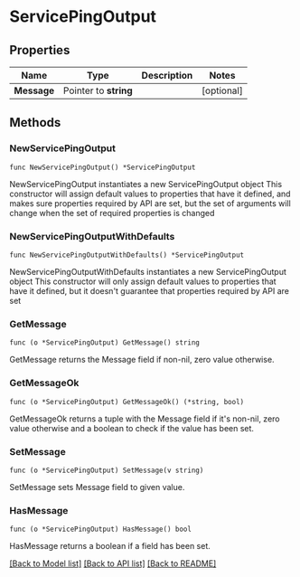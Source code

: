 # ServicePingOutput

## Properties

Name | Type | Description | Notes
------------ | ------------- | ------------- | -------------
**Message** | Pointer to **string** |  | [optional] 

## Methods

### NewServicePingOutput

`func NewServicePingOutput() *ServicePingOutput`

NewServicePingOutput instantiates a new ServicePingOutput object
This constructor will assign default values to properties that have it defined,
and makes sure properties required by API are set, but the set of arguments
will change when the set of required properties is changed

### NewServicePingOutputWithDefaults

`func NewServicePingOutputWithDefaults() *ServicePingOutput`

NewServicePingOutputWithDefaults instantiates a new ServicePingOutput object
This constructor will only assign default values to properties that have it defined,
but it doesn't guarantee that properties required by API are set

### GetMessage

`func (o *ServicePingOutput) GetMessage() string`

GetMessage returns the Message field if non-nil, zero value otherwise.

### GetMessageOk

`func (o *ServicePingOutput) GetMessageOk() (*string, bool)`

GetMessageOk returns a tuple with the Message field if it's non-nil, zero value otherwise
and a boolean to check if the value has been set.

### SetMessage

`func (o *ServicePingOutput) SetMessage(v string)`

SetMessage sets Message field to given value.

### HasMessage

`func (o *ServicePingOutput) HasMessage() bool`

HasMessage returns a boolean if a field has been set.


[[Back to Model list]](../README.md#documentation-for-models) [[Back to API list]](../README.md#documentation-for-api-endpoints) [[Back to README]](../README.md)


